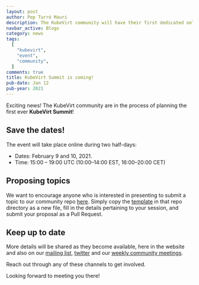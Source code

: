 ```yaml
---
layout: post
author: Pep Turró Mauri
description: The KubeVirt community will have their first dedicated online event
navbar_active: Blogs
category: news
tags:
  [
    "kubevirt",
    "event",
    "community",
  ]
comments: true
title: KubeVirt Summit is coming!
pub-date: Jan 12
pub-year: 2021
---
```


Exciting news! The KubeVirt community are in the process of planning the first ever **KubeVirt Summit**!

## Save the dates!

The event will take place online during two half-days:

  - Dates: February 9 and 10, 2021.
  - Time: 15:00 – 19:00 UTC (10:00–14:00 EST, 16:00–20:00 CET)

## Proposing topics

We want to encourage anyone who is interested in presenting to submit a topic to
our community repo
[here](https://github.com/kubevirt/community/tree/master/events/2021-kubevirt-summit/proposals). Simply
copy the
[template](https://github.com/kubevirt/community/blob/master/events/2021-kubevirt-summit/proposals/proposal-template.md
) in that repo directory as a new file, fill in the details pertaining to your
session, and submit your proposal as a Pull Request.

## Keep up to date

More details will be shared as they become available, here in the website and also on our [mailing list](https://groups.google.com/forum/#!forum/kubevirt-dev), [twitter](https://twitter.com/kubevirt) and our [weekly community meetings](https://calendar.google.com/calendar/embed?src=18pc0jur01k8f2cccvn5j04j1g%40group.calendar.google.com&ctz=Etc%2FGMT).

Reach out through any of these channels to get involved.

Looking forward to meeting you there!
